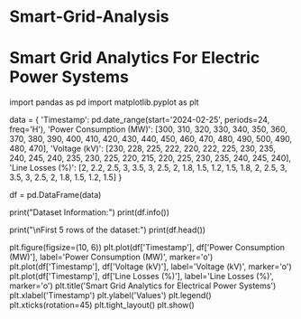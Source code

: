 # Smart-Grid-Analysis
# Smart Grid Analytics For Electric Power Systems
import pandas as pd
import matplotlib.pyplot as plt

data = {
    'Timestamp': pd.date_range(start='2024-02-25', periods=24, freq='H'),
    'Power Consumption (MW)': [300, 310, 320, 330, 340, 350, 360, 370, 380, 390, 400, 410, 420, 430, 440, 450, 460, 470, 480, 490, 500, 490, 480, 470],
    'Voltage (kV)': [230, 228, 225, 222, 220, 222, 225, 230, 235, 240, 245, 240, 235, 230, 225, 220, 215, 220, 225, 230, 235, 240, 245, 240],
    'Line Losses (%)': [2, 2.2, 2.5, 3, 3.5, 3, 2.5, 2, 1.8, 1.5, 1.2, 1.5, 1.8, 2, 2.5, 3, 3.5, 3, 2.5, 2, 1.8, 1.5, 1.2, 1.5]
}

df = pd.DataFrame(data)

print("Dataset Information:")
print(df.info())

print("\nFirst 5 rows of the dataset:")
print(df.head())

plt.figure(figsize=(10, 6))
plt.plot(df['Timestamp'], df['Power Consumption (MW)'], label='Power Consumption (MW)', marker='o')
plt.plot(df['Timestamp'], df['Voltage (kV)'], label='Voltage (kV)', marker='o')
plt.plot(df['Timestamp'], df['Line Losses (%)'], label='Line Losses (%)', marker='o')
plt.title('Smart Grid Analytics for Electrical Power Systems')
plt.xlabel('Timestamp')
plt.ylabel('Values')
plt.legend()
plt.xticks(rotation=45)
plt.tight_layout()
plt.show()
